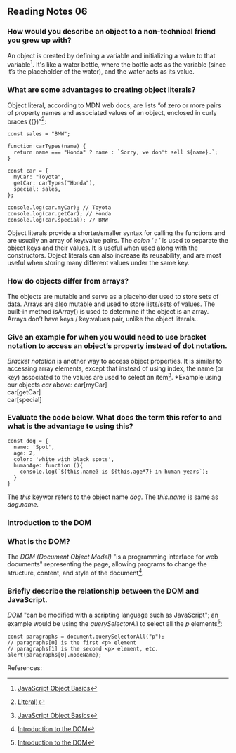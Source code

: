 ## Reading Notes 06

### How would you describe an object to a non-technical friend you grew up with?

An object is created by defining a variable and initializing a value to that variable[^1]. It's like a water bottle, where the bottle acts as the variable (since it’s the placeholder of the water), and the water acts as its value.

### What are some advantages to creating object literals?
Object literal, according to MDN web docs, are lists “of zero or more pairs of property names and associated values of an object, enclosed in curly braces ({})”[^2]:
```
const sales = "BMW";

function carTypes(name) {
  return name === "Honda" ? name : `Sorry, we don't sell ${name}.`;
}

const car = {
  myCar: "Toyota",
  getCar: carTypes("Honda"),
  special: sales,
};

console.log(car.myCar); // Toyota
console.log(car.getCar); // Honda
console.log(car.special); // BMW
```
Object literals provide a shorter/smaller syntax for calling the functions and are usually an array of key:value pairs. The *colon ‘ : ’* is used to separate the object keys and their values. It is useful when used along with the constructors. Object literals can also increase its reusability, and are most useful when storing many different values under the same key.

### How do objects differ from arrays?
The objects are mutable and serve as a placeholder used to store sets of data. Arrays are also mutable and used to store lists/sets of values. The built-in method isArray() is used to determine if the object is an array. Arrays don’t have keys / key:values pair, unlike the object literals..

### Give an example for when you would need to use bracket notation to access an object’s property instead of dot notation.
*Bracket notation* is another way to access object properties. It is similar to accessing array elements, except that instead of using index, the name (or key) associated to the values are used to select an item[^1].
*Example using our objects *car* above:
car[myCar]  
car[getCar]  
car[special]  

### Evaluate the code below. What does the term this refer to and what is the advantage to using this?

```
const dog = {
  name: 'Spot',
  age: 2,
  color: 'white with black spots',
  humanAge: function (){
    console.log(`${this.name} is ${this.age*7} in human years`);
  }
}

```

The *this* keywor refers to the object name *dog*. The *this.name* is same as *dog.name*.

### Introduction to the DOM

### What is the DOM?

The *DOM (Document Object Model)* "is a programming interface for web documents" representing the page, allowing programs to change the structure, content, and style of the document[^3].

### Briefly describe the relationship between the DOM and JavaScript.

*DOM* "can be modified with a scripting language such as JavaScript"; an example would be using the *querySelectorAll* to select all the *p* elements[^3]:

```
const paragraphs = document.querySelectorAll("p");
// paragraphs[0] is the first <p> element
// paragraphs[1] is the second <p> element, etc.
alert(paragraphs[0].nodeName);
```



References:
[^1]: [JavaScript Object Basics](https://developer.mozilla.org/en-US/docs/Learn/JavaScript/Objects/Basics)
[^2]: [Literal]( https://developer.mozilla.org/en-US/docs/Glossary/Literal))
[^3]: [Introduction to the DOM](https://developer.mozilla.org/en-US/docs/Web/API/Document_Object_Model/Introduction)

